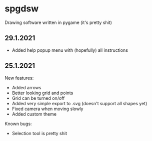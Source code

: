 # spgdsw
 Drawing software written in pygame (it's pretty shit)

<h2>29.1.2021</h2>
<ul>
 <li>Added help popup menu with (hopefully) all instructions</li>
</ul>
<h2>25.1.2021</h2>
New features:
<ul>
 <li>Added arrows</li>
 <li>Better looking grid and points</li>
 <li>Grid can be turned on/off</li>
 <li>Added very simple export to .svg (doesn't support all shapes yet)</li>
 <li>Fixed camera when moving slowly</li>
 <li>Added custom theme</li>
</ul>
Known bugs:
<ul>
 <li>Selection tool is pretty shit</li>
</ul>
